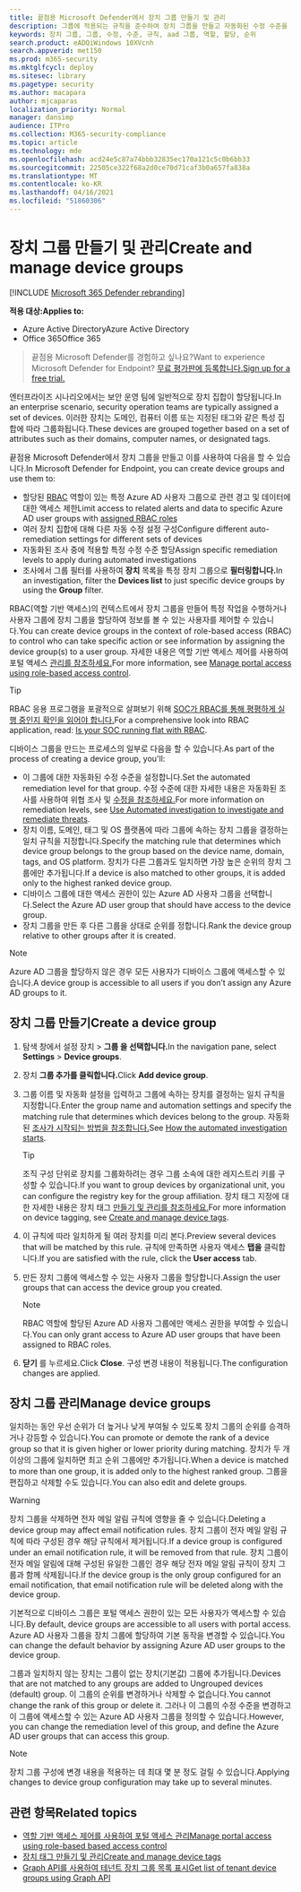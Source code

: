 ```yaml
---
title: 끝점용 Microsoft Defender에서 장치 그룹 만들기 및 관리
description: 그룹에 적용되는 규칙을 준수하여 장치 그룹을 만들고 자동화된 수정 수준을 설정
keywords: 장치 그룹, 그룹, 수정, 수준, 규칙, aad 그룹, 역할, 할당, 순위
search.product: eADQiWindows 10XVcnh
search.appverid: met150
ms.prod: m365-security
ms.mktglfcycl: deploy
ms.sitesec: library
ms.pagetype: security
ms.author: macapara
author: mjcaparas
localization_priority: Normal
manager: dansimp
audience: ITPro
ms.collection: M365-security-compliance
ms.topic: article
ms.technology: mde
ms.openlocfilehash: acd24e5c87a74bbb32835ec170a121c5c0b6bb33
ms.sourcegitcommit: 22505ce322f68a2d0ce70d71caf3b0a657fa838a
ms.translationtype: MT
ms.contentlocale: ko-KR
ms.lasthandoff: 04/16/2021
ms.locfileid: "51860306"
---
```

# <a name="create-and-manage-device-groups"></a><span data-ttu-id="b8fd4-104">장치 그룹 만들기 및 관리</span><span class="sxs-lookup"><span data-stu-id="b8fd4-104">Create and manage device groups</span></span>

[!INCLUDE [Microsoft 365 Defender rebranding](../../includes/microsoft-defender.md)]


<span data-ttu-id="b8fd4-105">**적용 대상:**</span><span class="sxs-lookup"><span data-stu-id="b8fd4-105">**Applies to:**</span></span>
- <span data-ttu-id="b8fd4-106">Azure Active Directory</span><span class="sxs-lookup"><span data-stu-id="b8fd4-106">Azure Active Directory</span></span>
- <span data-ttu-id="b8fd4-107">Office 365</span><span class="sxs-lookup"><span data-stu-id="b8fd4-107">Office 365</span></span>

> <span data-ttu-id="b8fd4-108">끝점용 Microsoft Defender를 경험하고 싶나요?</span><span class="sxs-lookup"><span data-stu-id="b8fd4-108">Want to experience Microsoft Defender for Endpoint?</span></span> [<span data-ttu-id="b8fd4-109">무료 평가판에 등록합니다.</span><span class="sxs-lookup"><span data-stu-id="b8fd4-109">Sign up for a free trial.</span></span>](https://www.microsoft.com/microsoft-365/windows/microsoft-defender-atp?ocid=docs-wdatp-exposedapis-abovefoldlink)


<span data-ttu-id="b8fd4-110">엔터프라이즈 시나리오에서는 보안 운영 팀에 일반적으로 장치 집합이 할당됩니다.</span><span class="sxs-lookup"><span data-stu-id="b8fd4-110">In an enterprise scenario, security operation teams are typically assigned a set of devices.</span></span> <span data-ttu-id="b8fd4-111">이러한 장치는 도메인, 컴퓨터 이름 또는 지정된 태그와 같은 특성 집합에 따라 그룹화됩니다.</span><span class="sxs-lookup"><span data-stu-id="b8fd4-111">These devices are grouped together based on a set of attributes such as their domains, computer names, or designated tags.</span></span>

<span data-ttu-id="b8fd4-112">끝점용 Microsoft Defender에서 장치 그룹을 만들고 이를 사용하여 다음을 할 수 있습니다.</span><span class="sxs-lookup"><span data-stu-id="b8fd4-112">In Microsoft Defender for Endpoint, you can create device groups and use them to:</span></span>
- <span data-ttu-id="b8fd4-113">할당된 [RBAC](rbac.md) 역할이 있는 특정 Azure AD 사용자 그룹으로 관련 경고 및 데이터에 대한 액세스 제한</span><span class="sxs-lookup"><span data-stu-id="b8fd4-113">Limit access to related alerts and data to specific Azure AD user groups with [assigned RBAC roles](rbac.md)</span></span> 
- <span data-ttu-id="b8fd4-114">여러 장치 집합에 대해 다른 자동 수정 설정 구성</span><span class="sxs-lookup"><span data-stu-id="b8fd4-114">Configure different auto-remediation settings for different sets of devices</span></span>
- <span data-ttu-id="b8fd4-115">자동화된 조사 중에 적용할 특정 수정 수준 할당</span><span class="sxs-lookup"><span data-stu-id="b8fd4-115">Assign specific remediation levels to apply during automated investigations</span></span>
- <span data-ttu-id="b8fd4-116">조사에서 그룹 필터를 사용하여 **장치** 목록을 특정 장치 그룹으로 **필터링합니다.**</span><span class="sxs-lookup"><span data-stu-id="b8fd4-116">In an investigation, filter the **Devices list** to just specific device groups by using the **Group** filter.</span></span>

<span data-ttu-id="b8fd4-117">RBAC(역할 기반 액세스)의 컨텍스트에서 장치 그룹을 만들어 특정 작업을 수행하거나 사용자 그룹에 장치 그룹을 할당하여 정보를 볼 수 있는 사용자를 제어할 수 있습니다.</span><span class="sxs-lookup"><span data-stu-id="b8fd4-117">You can create device groups in the context of role-based access (RBAC) to control who can take specific action or see information by assigning the device group(s) to a user group.</span></span> <span data-ttu-id="b8fd4-118">자세한 내용은 역할 기반 액세스 제어를 사용하여 포털 액세스 [관리를 참조하세요.](rbac.md)</span><span class="sxs-lookup"><span data-stu-id="b8fd4-118">For more information, see [Manage portal access using role-based access control](rbac.md).</span></span>

>[!TIP]
> <span data-ttu-id="b8fd4-119">RBAC 응용 프로그램을 포괄적으로 살펴보기 위해 [SOC가 RBAC를 통해 평평하게 실행 중인지 확인을 읽어야 합니다.](https://techcommunity.microsoft.com/t5/Windows-Defender-ATP/Is-your-SOC-running-flat-with-limited-RBAC/ba-p/320015)</span><span class="sxs-lookup"><span data-stu-id="b8fd4-119">For a comprehensive look into RBAC application, read: [Is your SOC running flat with RBAC](https://techcommunity.microsoft.com/t5/Windows-Defender-ATP/Is-your-SOC-running-flat-with-limited-RBAC/ba-p/320015).</span></span>

<span data-ttu-id="b8fd4-120">디바이스 그룹을 만드는 프로세스의 일부로 다음을 할 수 있습니다.</span><span class="sxs-lookup"><span data-stu-id="b8fd4-120">As part of the process of creating a device group, you'll:</span></span>
- <span data-ttu-id="b8fd4-121">이 그룹에 대한 자동화된 수정 수준을 설정합니다.</span><span class="sxs-lookup"><span data-stu-id="b8fd4-121">Set the automated remediation level for that group.</span></span> <span data-ttu-id="b8fd4-122">수정 수준에 대한 자세한 내용은 자동화된 조사를 사용하여 위협 조사 및 [수정을 참조하세요.](automated-investigations.md)</span><span class="sxs-lookup"><span data-stu-id="b8fd4-122">For more information on remediation levels, see [Use Automated investigation to investigate and remediate threats](automated-investigations.md).</span></span>
- <span data-ttu-id="b8fd4-123">장치 이름, 도메인, 태그 및 OS 플랫폼에 따라 그룹에 속하는 장치 그룹을 결정하는 일치 규칙을 지정합니다.</span><span class="sxs-lookup"><span data-stu-id="b8fd4-123">Specify the matching rule that determines which device group belongs to the group based on the device name, domain, tags, and OS platform.</span></span> <span data-ttu-id="b8fd4-124">장치가 다른 그룹과도 일치하면 가장 높은 순위의 장치 그룹에만 추가됩니다.</span><span class="sxs-lookup"><span data-stu-id="b8fd4-124">If a device is also matched to other groups, it is added only to the highest ranked device group.</span></span>
- <span data-ttu-id="b8fd4-125">디바이스 그룹에 대한 액세스 권한이 있는 Azure AD 사용자 그룹을 선택합니다.</span><span class="sxs-lookup"><span data-stu-id="b8fd4-125">Select the Azure AD user group that should have access to the device group.</span></span>
- <span data-ttu-id="b8fd4-126">장치 그룹을 만든 후 다른 그룹을 상대로 순위를 정합니다.</span><span class="sxs-lookup"><span data-stu-id="b8fd4-126">Rank the device group relative to other groups after it is created.</span></span>

>[!NOTE]
><span data-ttu-id="b8fd4-127">Azure AD 그룹을 할당하지 않은 경우 모든 사용자가 디바이스 그룹에 액세스할 수 있습니다.</span><span class="sxs-lookup"><span data-stu-id="b8fd4-127">A device group is accessible to all users if you don’t assign any Azure AD groups to it.</span></span>

## <a name="create-a-device-group"></a><span data-ttu-id="b8fd4-128">장치 그룹 만들기</span><span class="sxs-lookup"><span data-stu-id="b8fd4-128">Create a device group</span></span>

1. <span data-ttu-id="b8fd4-129">탐색 창에서 설정 장치  >  **그룹 을 선택합니다.**</span><span class="sxs-lookup"><span data-stu-id="b8fd4-129">In the navigation pane, select **Settings** > **Device groups**.</span></span>

2. <span data-ttu-id="b8fd4-130">장치 **그룹 추가를 클릭합니다.**</span><span class="sxs-lookup"><span data-stu-id="b8fd4-130">Click **Add device group**.</span></span>

3. <span data-ttu-id="b8fd4-131">그룹 이름 및 자동화 설정을 입력하고 그룹에 속하는 장치를 결정하는 일치 규칙을 지정합니다.</span><span class="sxs-lookup"><span data-stu-id="b8fd4-131">Enter the group name and automation settings and specify the matching rule that determines which devices belong to the group.</span></span> <span data-ttu-id="b8fd4-132">자동화된 [조사가 시작되는 방법을 참조합니다.](automated-investigations.md#how-the-automated-investigation-starts)</span><span class="sxs-lookup"><span data-stu-id="b8fd4-132">See [How the automated investigation starts](automated-investigations.md#how-the-automated-investigation-starts).</span></span>

    >[!TIP]
    ><span data-ttu-id="b8fd4-133">조직 구성 단위로 장치를 그룹화하려는 경우 그룹 소속에 대한 레지스트리 키를 구성할 수 있습니다.</span><span class="sxs-lookup"><span data-stu-id="b8fd4-133">If you want to group devices by organizational unit, you can configure the registry key for the group affiliation.</span></span> <span data-ttu-id="b8fd4-134">장치 태그 지정에 대한 자세한 내용은 장치 태그 [만들기 및 관리를 참조하세요.](machine-tags.md)</span><span class="sxs-lookup"><span data-stu-id="b8fd4-134">For more information on device tagging, see [Create and manage device tags](machine-tags.md).</span></span>

4. <span data-ttu-id="b8fd4-135">이 규칙에 따라 일치하게 될 여러 장치를 미리 본다.</span><span class="sxs-lookup"><span data-stu-id="b8fd4-135">Preview several devices that will be matched by this rule.</span></span> <span data-ttu-id="b8fd4-136">규칙에 만족하면 사용자 액세스 **탭을** 클릭합니다.</span><span class="sxs-lookup"><span data-stu-id="b8fd4-136">If you are satisfied with the rule, click the **User access** tab.</span></span>

5. <span data-ttu-id="b8fd4-137">만든 장치 그룹에 액세스할 수 있는 사용자 그룹을 할당합니다.</span><span class="sxs-lookup"><span data-stu-id="b8fd4-137">Assign the user groups that can access the device group you created.</span></span>

    >[!NOTE]
    ><span data-ttu-id="b8fd4-138">RBAC 역할에 할당된 Azure AD 사용자 그룹에만 액세스 권한을 부여할 수 있습니다.</span><span class="sxs-lookup"><span data-stu-id="b8fd4-138">You can only grant access to Azure AD user groups that have been assigned to RBAC roles.</span></span>

6. <span data-ttu-id="b8fd4-139">**닫기** 를 누르세요.</span><span class="sxs-lookup"><span data-stu-id="b8fd4-139">Click **Close**.</span></span> <span data-ttu-id="b8fd4-140">구성 변경 내용이 적용됩니다.</span><span class="sxs-lookup"><span data-stu-id="b8fd4-140">The configuration changes are applied.</span></span>

## <a name="manage-device-groups"></a><span data-ttu-id="b8fd4-141">장치 그룹 관리</span><span class="sxs-lookup"><span data-stu-id="b8fd4-141">Manage device groups</span></span>

<span data-ttu-id="b8fd4-142">일치하는 동안 우선 순위가 더 높거나 낮게 부여될 수 있도록 장치 그룹의 순위를 승격하거나 강등할 수 있습니다.</span><span class="sxs-lookup"><span data-stu-id="b8fd4-142">You can promote or demote the rank of a device group so that it is given higher or lower priority during matching.</span></span> <span data-ttu-id="b8fd4-143">장치가 두 개 이상의 그룹에 일치하면 최고 순위 그룹에만 추가됩니다.</span><span class="sxs-lookup"><span data-stu-id="b8fd4-143">When a device is matched to more than one group, it is added only to the highest ranked group.</span></span> <span data-ttu-id="b8fd4-144">그룹을 편집하고 삭제할 수도 있습니다.</span><span class="sxs-lookup"><span data-stu-id="b8fd4-144">You can also edit and delete groups.</span></span>

>[!WARNING]
><span data-ttu-id="b8fd4-145">장치 그룹을 삭제하면 전자 메일 알림 규칙에 영향을 줄 수 있습니다.</span><span class="sxs-lookup"><span data-stu-id="b8fd4-145">Deleting a device group may affect email notification rules.</span></span> <span data-ttu-id="b8fd4-146">장치 그룹이 전자 메일 알림 규칙에 따라 구성된 경우 해당 규칙에서 제거됩니다.</span><span class="sxs-lookup"><span data-stu-id="b8fd4-146">If a device group is configured under an email notification rule, it will be removed from that rule.</span></span> <span data-ttu-id="b8fd4-147">장치 그룹이 전자 메일 알림에 대해 구성된 유일한 그룹인 경우 해당 전자 메일 알림 규칙이 장치 그룹과 함께 삭제됩니다.</span><span class="sxs-lookup"><span data-stu-id="b8fd4-147">If the device group is the only group configured for an email notification, that email notification rule will be deleted along with the device group.</span></span>

<span data-ttu-id="b8fd4-148">기본적으로 디바이스 그룹은 포털 액세스 권한이 있는 모든 사용자가 액세스할 수 있습니다.</span><span class="sxs-lookup"><span data-stu-id="b8fd4-148">By default, device groups are accessible to all users with portal access.</span></span> <span data-ttu-id="b8fd4-149">Azure AD 사용자 그룹을 장치 그룹에 할당하여 기본 동작을 변경할 수 있습니다.</span><span class="sxs-lookup"><span data-stu-id="b8fd4-149">You can change the default behavior by assigning Azure AD user groups to the device group.</span></span>

<span data-ttu-id="b8fd4-150">그룹과 일치하지 않는 장치는 그룹이 없는 장치(기본값) 그룹에 추가됩니다.</span><span class="sxs-lookup"><span data-stu-id="b8fd4-150">Devices that are not matched to any groups are added to Ungrouped devices (default) group.</span></span> <span data-ttu-id="b8fd4-151">이 그룹의 순위를 변경하거나 삭제할 수 없습니다.</span><span class="sxs-lookup"><span data-stu-id="b8fd4-151">You cannot change the rank of this group or delete it.</span></span> <span data-ttu-id="b8fd4-152">그러나 이 그룹의 수정 수준을 변경하고 이 그룹에 액세스할 수 있는 Azure AD 사용자 그룹을 정의할 수 있습니다.</span><span class="sxs-lookup"><span data-stu-id="b8fd4-152">However, you can change the remediation level of this group, and define the Azure AD user groups that can access this group.</span></span>

>[!NOTE]
> <span data-ttu-id="b8fd4-153">장치 그룹 구성에 변경 내용을 적용하는 데 최대 몇 분 정도 걸릴 수 있습니다.</span><span class="sxs-lookup"><span data-stu-id="b8fd4-153">Applying changes to device group configuration may take up to several minutes.</span></span>

## <a name="related-topics"></a><span data-ttu-id="b8fd4-154">관련 항목</span><span class="sxs-lookup"><span data-stu-id="b8fd4-154">Related topics</span></span>

- [<span data-ttu-id="b8fd4-155">역할 기반 액세스 제어를 사용하여 포털 액세스 관리</span><span class="sxs-lookup"><span data-stu-id="b8fd4-155">Manage portal access using role-based based access control</span></span>](rbac.md)
- [<span data-ttu-id="b8fd4-156">장치 태그 만들기 및 관리</span><span class="sxs-lookup"><span data-stu-id="b8fd4-156">Create and manage device tags</span></span>](machine-tags.md)
- [<span data-ttu-id="b8fd4-157">Graph API를 사용하여 테넌트 장치 그룹 목록 표시</span><span class="sxs-lookup"><span data-stu-id="b8fd4-157">Get list of tenant device groups using Graph API</span></span>](https://docs.microsoft.com/graph/api/device-list-memberof)

